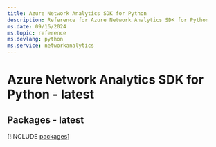 ```yaml
---
title: Azure Network Analytics SDK for Python
description: Reference for Azure Network Analytics SDK for Python
ms.date: 09/16/2024
ms.topic: reference
ms.devlang: python
ms.service: networkanalytics
---
```

# Azure Network Analytics SDK for Python - latest
## Packages - latest
[!INCLUDE [packages](network-analytics-index.md)]